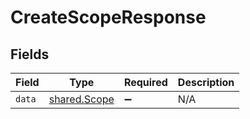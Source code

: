 # CreateScopeResponse


## Fields

| Field                                        | Type                                         | Required                                     | Description                                  |
| -------------------------------------------- | -------------------------------------------- | -------------------------------------------- | -------------------------------------------- |
| `data`                                       | [shared.Scope](../../models/shared/scope.md) | :heavy_minus_sign:                           | N/A                                          |